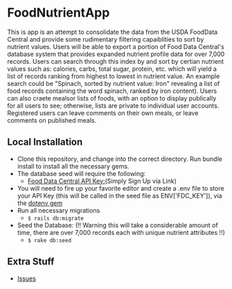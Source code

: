 # FoodNutrientApp

This is app is an attempt to consolidate the data from the USDA FoodData Central and provide some rudimentary filtering capaiblities to sort by nutrient values.  Users will be able to export a portion of Food Data Central's database system that provides expanded nutrient profile data for over 7,000 records.  Users can search through this index by and sort by certian nutrient values such as: calories, carbs, total sugar, protein, etc. which will yield a list of records ranking from highest to lowest in nutrient value.  An example search could be "Spinach, sorted by nutrient value: Iron" revealing a list of food records containing the word spinach, ranked by iron content).   Users can also craete mealsor lists of foods, with an option to display publically for all users to see; otherwise, lists are private to individual user accounts.  Registered users can leave comments on their own meals, or leave comments on published meals.  
## Local Installation
- Clone this repository, and change into the correct directory.  Run bundle install to install all the necessary gems.  
- The database seed will require the following:
  + <a href="https://fdc.nal.usda.gov/api-key-signup.html">Food Data Central API Key:</a>(Simply Sign Up via Link)
- You will need to fire up your favorite editor and create a .env file to store your API Key (this will be called in the seed file as ENV['FDC_KEY']), via the <a href="https://github.com/bkeepers/dotenv">dotenv gem</a>
- Run all necessary migrations  
  + ```$ rails db:migrate```
- Seed the Database: (!! Warning this will take a considerable amount of time, there are over 7,000 records each with unique nutrient attributes !!) 
  + ```$ rake db:seed``` 
## Extra Stuff
- <a href='https://github.com/antimonysayz/FoodNutrientApp/issues'>Issues</a>



